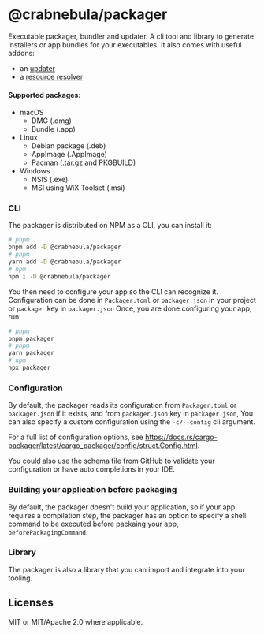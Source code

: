 # @crabnebula/packager

Executable packager, bundler and updater. A cli tool and library to generate installers or app bundles for your executables.
It also comes with useful addons:

- an [updater](https://www.npmjs.com/package/@crabnebula/updater)
- a [resource resolver](https://www.npmjs.com/package/@crabnebula/packager-resource-resolver)

#### Supported packages:

- macOS
  - DMG (.dmg)
  - Bundle (.app)
- Linux
  - Debian package (.deb)
  - AppImage (.AppImage)
  - Pacman (.tar.gz and PKGBUILD)
- Windows
  - NSIS (.exe)
  - MSI using WiX Toolset (.msi)

### CLI

The packager is distributed on NPM as a CLI, you can install it:

```sh
# pnpm
pnpm add -D @crabnebula/packager
# pnpm
yarn add -D @crabnebula/packager
# npm
npm i -D @crabnebula/packager
```

You then need to configure your app so the CLI can recognize it.
Configuration can be done in `Packager.toml` or `packager.json` in your project or `packager` key in `packager.json`
Once, you are done configuring your app, run:

```sh
# pnpm
pnpm packager
# pnpm
yarn packager
# npm
npx packager
```

### Configuration

By default, the packager reads its configuration from `Packager.toml` or `packager.json` if it exists, and from `packager.json` key in `packager.json`,
You can also specify a custom configuration using the `-c/--config` cli argument.

For a full list of configuration options, see https://docs.rs/cargo-packager/latest/cargo_packager/config/struct.Config.html.

You could also use the [schema](./schema.json) file from GitHub to validate your configuration or have auto completions in your IDE.

### Building your application before packaging

By default, the packager doesn't build your application, so if your app requires a compilation step, the packager has an option to specify a shell command to be executed before packaing your app, `beforePackagingCommand`.

### Library

The packager is also a library that you can import and integrate into your tooling.

## Licenses

MIT or MIT/Apache 2.0 where applicable.
